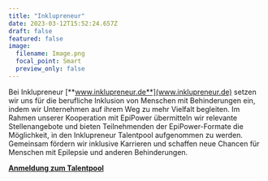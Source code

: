 ```yaml
---
title: "Inklupreneur"
date: 2023-03-12T15:52:24.657Z
draft: false
featured: false
image:
  filename: Image.png
  focal_point: Smart
  preview_only: false
---
```


Bei Inklupreneur [**www.inklupreneur.de**](www.inklupreneur.de) setzen wir uns für die berufliche Inklusion von Menschen mit Behinderungen ein, indem wir Unternehmen auf ihrem Weg zu mehr Vielfalt begleiten. Im Rahmen unserer Kooperation mit EpiPower übermitteln wir relevante Stellenangebote und bieten Teilnehmenden der EpiPower-Formate die Möglichkeit, in den Inklupreneur Talentpool aufgenommen zu werden. Gemeinsam fördern wir inklusive Karrieren und schaffen neue Chancen für Menschen mit Epilepsie und anderen Behinderungen.

[**Anmeldung zum Talentpool**](https://cloud.seatable.io/dtable/forms/custom/talentprofil-anlegen/)